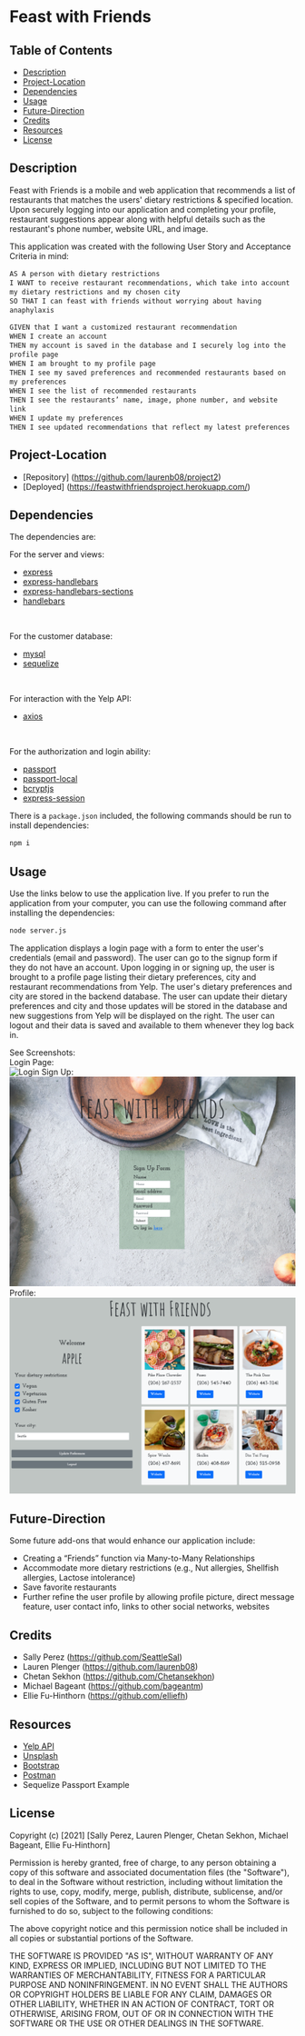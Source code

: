 # Feast with Friends
## Table of Contents
* [Description](#description)
* [Project-Location](#project-location)
* [Dependencies](#dependencies)
* [Usage](#usage)
* [Future-Direction](#future-direction)
* [Credits](#credits)
* [Resources](#resources)
* [License](#license)

## Description
Feast with Friends is a mobile and web application that recommends a list of restaurants that matches the users' dietary restrictions & specified location. Upon securely logging into our application and completing your profile, restaurant suggestions appear along with helpful details such as the restaurant's phone number, website URL, and image. 

This application was created with the following User Story and Acceptance Criteria in mind:
```
AS A person with dietary restrictions
I WANT to receive restaurant recommendations, which take into account my dietary restrictions and my chosen city 
SO THAT I can feast with friends without worrying about having anaphylaxis
```
```
GIVEN that I want a customized restaurant recommendation
WHEN I create an account
THEN my account is saved in the database and I securely log into the profile page 
WHEN I am brought to my profile page
THEN I see my saved preferences and recommended restaurants based on my preferences
WHEN I see the list of recommended restaurants 
THEN I see the restaurants’ name, image, phone number, and website link 
WHEN I update my preferences 
THEN I see updated recommendations that reflect my latest preferences 
```

## Project-Location
* [Repository] (https://github.com/laurenb08/project2)
* [Deployed] (https://feastwithfriendsproject.herokuapp.com/)
  
## Dependencies
The dependencies are:
<br>

For the server and views:
* [express](http://expressjs.com/)
* [express-handlebars](https://www.npmjs.com/package/express-handlebars)
* [express-handlebars-sections](https://www.npmjs.com/package/express-handlebars-sections)
* [handlebars](https://handlebarsjs.com/)
<br>

For the customer database:
* [mysql](https://www.npmjs.com/package/mysql)
* [sequelize](https://www.npmjs.com/package/sequelize) 
<br>

For interaction with the Yelp API:
* [axios](https://www.npmjs.com/package/axios) 
<br>

For the authorization and login ability:
* [passport](https://www.npmjs.com/package/passport)
* [passport-local](https://www.npmjs.com/package/passport-local)
* [bcryptjs](https://www.npmjs.com/package/bcryptjs)
* [express-session](https://www.npmjs.com/package/express-session)

There is a `package.json` included, the following commands should be run to install dependencies:

```bash
npm i
```

## Usage
Use the links below to use the application live. If you prefer to run the application from your computer, you can use the following command after installing the dependencies:
```bash
node server.js
```

The application displays a login page with a form to enter the user's credentials (email and password). The user can go to the signup form if they do not have an account. Upon logging in or signing up, the user is brought to a profile page listing their dietary preferences, city and restaurant recommendations from Yelp. The user's dietary preferences and city are stored in the backend database. The user can update their dietary preferences and city and those updates will be stored in the database and new suggestions from Yelp will be displayed on the right. The user can logout and their data is saved and available to them whenever they log back in. 

See Screenshots:<br>
Login Page: <br>
![Login](./assets/login.png)
Sign Up: <br>
![Sign Up](./assets/signup.png)
Profile: <br>
![Profile](./assets/profile.png)

## Future-Direction
Some future add-ons that would enhance our application include:
- Creating a “Friends” function via Many-to-Many Relationships
- Accommodate more dietary restrictions (e.g., Nut allergies, Shellfish allergies, Lactose intolerance)
- Save favorite restaurants
- Further refine the user profile by allowing profile picture, direct message feature, user contact info, links to other social networks, websites
  
## Credits
- Sally Perez (https://github.com/SeattleSal)
- Lauren Plenger (https://github.com/laurenb08)
- Chetan Sekhon (https://github.com/Chetansekhon)
- Michael Bageant (https://github.com/bageantm)
- Ellie Fu-Hinthorn (https://github.com/elliefh)
  
## Resources
- [Yelp API](https://www.yelp.com/developers/documentation/v3)
- [Unsplash](https://unsplash.com)
- [Bootstrap](https://getbootstrap.com/)
- [Postman](https://www.postman.com/)
- Sequelize Passport Example

## License
Copyright (c) [2021] [Sally Perez, Lauren Plenger, Chetan Sekhon, Michael Bageant, Ellie Fu-Hinthorn]

Permission is hereby granted, free of charge, to any person obtaining a copy of this software and associated documentation files (the "Software"), to deal in the Software without restriction, including without limitation the rights to use, copy, modify, merge, publish, distribute, sublicense, and/or sell copies of the Software, and to permit persons to whom the Software is furnished to do so, subject to the following conditions:

The above copyright notice and this permission notice shall be included in all copies or substantial portions of the Software.

THE SOFTWARE IS PROVIDED "AS IS", WITHOUT WARRANTY OF ANY KIND, EXPRESS OR IMPLIED, INCLUDING BUT NOT LIMITED TO THE WARRANTIES OF MERCHANTABILITY, FITNESS FOR A PARTICULAR PURPOSE AND NONINFRINGEMENT. IN NO EVENT SHALL THE AUTHORS OR COPYRIGHT HOLDERS BE LIABLE FOR ANY CLAIM, DAMAGES OR OTHER LIABILITY, WHETHER IN AN ACTION OF CONTRACT, TORT OR OTHERWISE, ARISING FROM, OUT OF OR IN CONNECTION WITH THE SOFTWARE OR THE USE OR OTHER DEALINGS IN THE SOFTWARE.